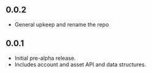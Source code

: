 ## 0.0.2

* General upkeep and rename the repo

## 0.0.1

* Initial pre-alpha release.
* Includes account and asset API and data structures.
